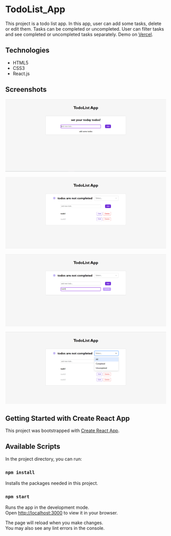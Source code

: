 # TodoList_App

This project is a todo list app. In this app, user can add some tasks, delete or edit them. Tasks can be completed or uncompleted. User can filter tasks and see completed or uncompleted tasks separately. Demo on [Vercel](https://todo-list-alpha-sooty.vercel.app/).

## Technologies

- HTML5
- CSS3
- React.js

## Screenshots

![1.PNG](screenshots/1.png)

![2.PNG](screenshots/2.png)

![3.PNG](screenshots/3.png)

![4.PNG](screenshots/4.png)

## Getting Started with Create React App

This project was bootstrapped with [Create React App](https://github.com/facebook/create-react-app).

## Available Scripts

In the project directory, you can run:

### `npm install`

Installs the packages needed in this project.

### `npm start`

Runs the app in the development mode.\
Open [http://localhost:3000](http://localhost:3000) to view it in your browser.

The page will reload when you make changes.\
You may also see any lint errors in the console.

